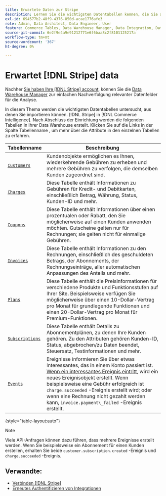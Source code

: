 ```yaml
---
title: Erwartete Daten zur Stripe
description: Lernen Sie die wichtigsten Datentabellen kennen, die Sie aus Stripe in Commerce Intelligence importieren können.
exl-id: 694577b2-48f9-4376-850d-acae1776afe3
role: Admin, Data Architect, Data Engineer, User
feature: Commerce Tables, Data Warehouse Manager, Data Integration, Data Import/Export
source-git-commit: 6e2f9e4a9e91212771e6f6baa8c2f8101125217a
workflow-type: tm+mt
source-wordcount: '367'
ht-degree: 0%

---
```


# Erwartet [!DNL Stripe] data

Nachher [Sie haben Ihre [!DNL Stripe] account](../integrations/stripe.md), können Sie die [Data Warehouse Manager](../../../data-analyst/data-warehouse-mgr/tour-dwm.md) zur einfachen Nachverfolgung relevanter Datenfelder für die Analyse.

In diesem Thema werden die wichtigsten Datentabellen untersucht, aus denen Sie importieren können. [!DNL Stripe] in [!DNL Commerce Intelligence]. Nach Abschluss der Einrichtung werden die folgenden Tabellen in Ihrer Data Warehouse erstellt. Klicken Sie auf die Links in der Spalte Tabellenname , um mehr über die Attribute in den einzelnen Tabellen zu erfahren.

| **Tabellenname** | **Beschreibung** |
|-----|-----|
| [`Customers`](https://stripe.com/docs/sources/customers) | Kundenobjekte ermöglichen es Ihnen, wiederkehrende Gebühren zu erheben und mehrere Gebühren zu verfolgen, die demselben Kunden zugeordnet sind. |
| [`Charges`](https://stripe.com/docs/payments/payment-intents/migration/charges) | Diese Tabelle enthält Informationen zu Gebühren für Kredit- und Debitkarten, einschließlich Betrag, Währung, Status, Kunden-ID und mehr. |
| [`Coupons`](https://stripe.com/docs/api/coupons/object) | Diese Tabelle enthält Informationen über einen prozentualen oder Rabatt, den Sie möglicherweise auf einen Kunden anwenden möchten. Gutscheine gelten nur für Rechnungen; sie gelten nicht für einmalige Gebühren. |
| [`Invoices`](https://stripe.com/docs/billing/migration/invoice-states) | Diese Tabelle enthält Informationen zu den Rechnungen, einschließlich des geschuldeten Betrags, der Abonnements, der Rechnungseinträge, aller automatischen Anpassungen des Anteils und mehr. |
| [`Plans`](https://stripe.com/docs/api/plans/object) | Diese Tabelle enthält die Preisinformationen für verschiedene Produkte und Funktionsstufen auf Ihrer Site. Beispielsweise verfügen Sie möglicherweise über einen 10-Dollar-Vertrag pro Monat für grundlegende Funktionen und einen 20-Dollar-Vertrag pro Monat für Premium-Funktionen. |
| [`Subscriptions`](https://stripe.com/docs/api/subscriptions/object) | Diese Tabelle enthält Details zu Abonnementplänen, zu denen Ihre Kunden gehören. Zu den Attributen gehören Kunden-ID, Status, abgebrochen/zu Daten beendet, Steuersatz, Testinformationen und mehr. |
| [`Events`](https://stripe.com/docs/development/dashboard/events) | Ereignisse informieren Sie über etwas Interessantes, das in einem Konto passiert ist. [Wenn ein interessantes Ereignis eintritt](https://stripe.com/docs/api/events/types), wird ein neues Ereignisobjekt erstellt. Wenn beispielsweise eine Gebühr erfolgreich ist `charge.succeeded` -Ereignis erstellt wird; oder wenn eine Rechnung nicht gezahlt werden kann, `invoice.payment\_failed` -Ereignis erstellt. |

{style="table-layout:auto"}

>[!NOTE]
>
>Viele API-Anfragen können dazu führen, dass mehrere Ereignisse erstellt werden. Wenn Sie beispielsweise ein Abonnement für einen Kunden erstellen, erhalten Sie beide `customer.subscription.created` -Ereignis und  `charge.succeeded` -Ereignis.

## Verwandte:

* [Verbinden [!DNL Stripe]](../integrations/stripe.md)
* [Erneutes Authentifizieren von Integrationen](https://experienceleague.adobe.com/docs/commerce-knowledge-base/kb/how-to/mbi-reauthenticating-integrations.html)
